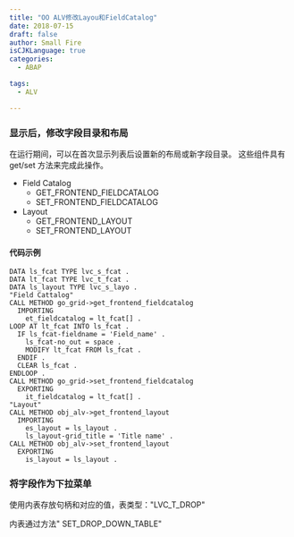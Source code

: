 ```yaml
---
title: "OO ALV修改Layou和FieldCatalog"
date: 2018-07-15
draft: false
author: Small Fire
isCJKLanguage: true
categories: 
  - ABAP

tags: 
  - ALV

---
```



### 显示后，修改字段目录和布局

在运行期间，可以在首次显示列表后设置新的布局或新字段目录。 这些组件具有 get/set 方法来完成此操作。

- Field Catalog
  - GET_FRONTEND_FIELDCATALOG
  - SET_FRONTEND_FIELDCATALOG
- Layout
  - GET_FRONTEND_LAYOUT
  - SET_FRONTEND_LAYOUT

#### 代码示例

```ABAP
DATA ls_fcat TYPE lvc_s_fcat .
DATA lt_fcat TYPE lvc_t_fcat .
DATA ls_layout TYPE lvc_s_layo .
"Field Cattalog"
CALL METHOD go_grid->get_frontend_fieldcatalog
  IMPORTING
    et_fieldcatalog = lt_fcat[] .
LOOP AT lt_fcat INTO ls_fcat .
  IF ls_fcat-fieldname = 'Field_name' .
    ls_fcat-no_out = space .
    MODIFY lt_fcat FROM ls_fcat .
  ENDIF .
  CLEAR ls_fcat .
ENDLOOP .
CALL METHOD go_grid->set_frontend_fieldcatalog
  EXPORTING
    it_fieldcatalog = lt_fcat[] .
"Layout"
CALL METHOD obj_alv->get_frontend_layout
  IMPORTING
    es_layout = ls_layout .
    ls_layout-grid_title = 'Title name' .
CALL METHOD obj_alv->set_frontend_layout
  EXPORTING
    is_layout = ls_layout .
```

### 将字段作为下拉菜单

使用内表存放句柄和对应的值，表类型："LVC_T_DROP"

内表通过方法"
SET_DROP_DOWN_TABLE"


